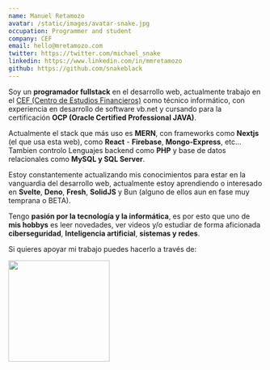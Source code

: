 ```yaml
---
name: Manuel Retamozo
avatar: /static/images/avatar-snake.jpg
occupation: Programmer and student
company: CEF
email: hello@mretamozo.com
twitter: https://twitter.com/michael_snake
linkedin: https://www.linkedin.com/in/mmretamozo
github: https://github.com/snakeblack
---
```


Soy un **programador fullstack** en el desarrollo web, actualmente trabajo en el [CEF (Centro de Estudios Financieros)](https://cef.es) como técnico informático, con experiencia en desarrollo de software vb.net y cursando para la certificación **OCP (Oracle Certified Professional JAVA)**.

Actualmente el stack que más uso es **MERN**, con frameworks como **Nextjs** (el que usa esta web), como **React** - **Firebase**, **Mongo-Express**, etc... Tambien controlo Lenguajes backend como **PHP** y base de datos relacionales como **MySQL y SQL Server**.

Estoy constantemente actualizando mis conocimientos para estar en la vanguardia del desarrollo web, actualmente estoy aprendiendo o interesado en **Svelte**, **Deno**, **Fresh**, **SolidJS** y Bun (alguno de ellos aun en fase muy temprana o BETA).

Tengo **pasión por la tecnología y la informática**, es por esto que uno de **mis hobbys** es leer novedades, ver videos y/o estudiar de forma aficionada **ciberseguridad**, **Inteligencia artificial**, **sistemas y redes**.

Si quieres apoyar mi trabajo puedes hacerlo a través de:

<a href="https://www.buymeacoffee.com/mretamozo"><img src="https://cdn.buymeacoffee.com/buttons/v2/default-yellow.png" width="200" /></a>

